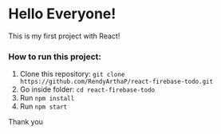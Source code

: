 # Hello Everyone!

This is my first project with React! 

### How to run this project:
1. Clone this repository: `git clone https://github.com/RendyArthaP/react-firebase-todo.git`
2. Go inside folder: `cd react-firebase-todo`
3. Run `npm install`
4. Run `npm start`

Thank you
